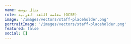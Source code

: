 ```yaml
---
name: منال يوسف
role: معلمة اللغة العربية (GCSE)
image: '/images/vectors/staff-placeholder.png'
portraitImage: '/images/vectors/staff-placeholder.png'
featured: false
social: []
---
```

